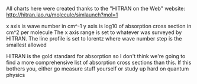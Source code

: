 All charts here were created thanks to the "HITRAN on the Web" website:
http://hitran.iao.ru/molecule/simlaunch?mol=1

x axis is wave number in cm^-1 
y axis is log10 of absorption cross section in cm^2 per molecule
The x axis range is set to whatever was surveyed by HITRAN.
The line profile is set to lorentz where wave number step is the smallest allowed

HITRAN is the gold standard for absorption so I don't think we're going to find 
 a more comprehensive list of absorption cross sections than this.
If this bothers you, either go measure stuff yourself or study up hard on quantum physics